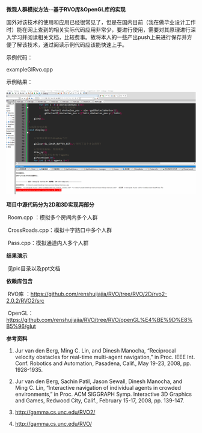 **微观人群模拟方法--基于RVO库&OpenGL库的实现**

国外对该技术的使用和应用已经很常见了，但是在国内目前（我在做毕业设计工作时）能在网上查到的相关实际代码应用非常少，要进行使用，需要对其原理进行深入学习并阅读相关文档，比较费事。故将本人的一些产出push上来进行保存并方便了解该技术，通过阅读示例代码应该能快速上手。

示例代码：

exampleGlRvo.cpp

示例结果：

![](.\pic\test.gif)

**项目中源代码分为2D和3D实现两部分**

​		Room.cpp ：模拟多个房间内多个人群

​		CrossRoads.cpp：模拟十字路口中多个人群

​		Pass.cpp：模拟通道内人多个人群

**结果演示**

​		见pic目录以及ppt文档

**依赖库包含**

​		RVO库 ：https://github.com/renshujiajia/RVO/tree/RVO/2D/rvo2-2.0.2/RVO2/src

​		OpenGL：https://github.com/renshujiajia/RVO/tree/RVO/openGL%E4%BE%9D%E8%B5%96/glut

**参考资料**

1)    Jur van den Berg, Ming C. Lin, and Dinesh Manocha, “Reciprocal velocity obstacles for real-time multi-agent navigation,” in Proc. IEEE Int. Conf. Robotics and Automation, Pasadena, Calif., May 19-23, 2008, pp. 1928-1935.

2)    Jur van den Berg, Sachin Patil, Jason Sewall, Dinesh Manocha, and Ming C. Lin, “Interactive navigation of individual agents in crowded environments,” in Proc. ACM SIGGRAPH Symp. Interactive 3D Graphics and Games, Redwood City, Calif., February 15-17, 2008, pp. 139-147.

3)    http://gamma.cs.unc.edu/RVO2/

4)    http://gamma.cs.unc.edu/RVO/